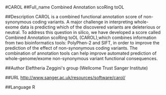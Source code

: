 #CAROL
##Full_name
Combined Annotation scoRing toOL

##Description
CAROL is a combined functional annotation score of non-synonymous coding variants. A major challenge in interpreting whole-exome data is predicting which of the discovered variants are deleterious or neutral. To address this question in silico, we have developed a score called Combined Annotation scoRing toOL (CAROL),which combines information from two bioinformatics tools: PolyPhen-2 and SIFT, in order to improve the prediction of the effect of non-synonymous coding variants. The combination of annotation tools can help improve automated prediction of whole-genome/exome non-synonymous variant functional consequences.

##Author
Eleftheria Zeggini's group (Wellcome Trust Sanger Institute)

##URL
http://www.sanger.ac.uk/resources/software/carol/

##Language
R

